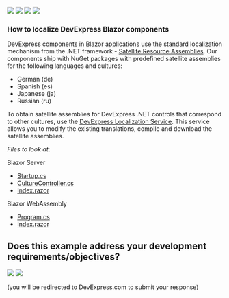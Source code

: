 <!-- default badges list -->
![](https://img.shields.io/endpoint?url=https://codecentral.devexpress.com/api/v1/VersionRange/233067893/19.2.5%2B)
[![](https://img.shields.io/badge/Open_in_DevExpress_Support_Center-FF7200?style=flat-square&logo=DevExpress&logoColor=white)](https://supportcenter.devexpress.com/ticket/details/T850867)
[![](https://img.shields.io/badge/📖_How_to_use_DevExpress_Examples-e9f6fc?style=flat-square)](https://docs.devexpress.com/GeneralInformation/403183)
[![](https://img.shields.io/badge/💬_Leave_Feedback-feecdd?style=flat-square)](#does-this-example-address-your-development-requirementsobjectives)
<!-- default badges end -->
### How to localize DevExpress Blazor components
 
DevExpress components in Blazor applications use the standard localization mechanism from the .NET framework - [Satellite Resource Assemblies][0].
Our components ship with NuGet packages with predefined satellite assemblies for the following languages and cultures:
  
- German (de)
- Spanish (es)
-	Japanese (ja)
-	Russian (ru)

To obtain satellite assemblies for DevExpress .NET controls that correspond to other cultures, use the [DevExpress Localization Service](http://localization.devexpress.com/). This service allows you to modify the existing translations, compile and download the satellite assemblies.
 
 *Files to look at*:

Blazor Server
- [Startup.cs](./CS/BlazorServerApp/Startup.cs)
- [CultureController.cs](./CS/BlazorServerApp/Controllers/CultureController.cs)
- [Index.razor](./CS/BlazorServerApp/Pages/Index.razor)

Blazor WebAssembly
-	[Program.cs](./CS/BlazorClientApp/Program.cs)
-	[Index.razor](./CS/BlazorClientApp/Pages/Index.razor)

[0]: https://docs.microsoft.com/en-us/dotnet/framework/resources/creating-satellite-assemblies-for-desktop-apps?view=netframework-4.8
<!-- feedback -->
## Does this example address your development requirements/objectives?

[<img src="https://www.devexpress.com/support/examples/i/yes-button.svg"/>](https://www.devexpress.com/support/examples/survey.xml?utm_source=github&utm_campaign=localize-devexpress-blazor-components&~~~was_helpful=yes) [<img src="https://www.devexpress.com/support/examples/i/no-button.svg"/>](https://www.devexpress.com/support/examples/survey.xml?utm_source=github&utm_campaign=localize-devexpress-blazor-components&~~~was_helpful=no)

(you will be redirected to DevExpress.com to submit your response)
<!-- feedback end -->
